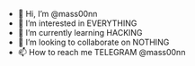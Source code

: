 - 👋 Hi, I’m @mass00nn
- 👀 I’m interested in EVERYTHING 
- 🌱 I’m currently learning HACKING
- 💞️ I’m looking to collaborate on NOTHING 
- 📫 How to reach me TELEGRAM @mass00nn

<!---
mass00nn/mass00nn is a ✨ special ✨ repository because its `README.md` (this file) appears on your GitHub profile.
You can click the Preview link to take a look at your changes.
--->
